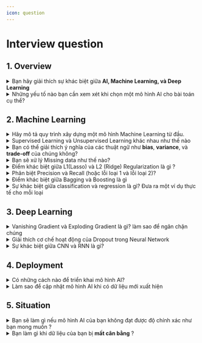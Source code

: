```yaml
---
icon: question
---
```


# Interview question

##

## 1. Overview



<details>

<summary>Bạn hãy giải thích sự khác biệt giữa <strong>AI, Machine Learning, và Deep Learning</strong></summary>

* Ai là trí thông minh được thể hiện bằng máy móc, dùng để mô tả các máy móc có khả năng bắt chước các chức năng của con người&#x20;
* Machine learning là một nhánh của AI, xoay quanh việc nghiên cứu và xây dựng các kĩ thuật cho phép hệ thống "học" tự động từ dữ liệu để giải quyết những vấn đề cụ thể.
* Deep Learning là một nhánh của Machine Learning sử dụng các mạng nơ-ron nhân tạo nhiều tầng để học cách biểu diễn dữ liệu phức tạp.

&#x20;![](<../.gitbook/assets/image (43).png>)<img src="broken-reference" alt="" data-size="original">



</details>

<details>

<summary>Những yếu tố nào bạn cần xem xét khi chọn một mô hình AI cho bài toán cụ thể?</summary>

* Yêu cầu bài toàn: loại bài toán và mục tiêu đặt ra&#x20;
* Dữ liệu:&#x20;
  * Chất lượng và số lượng dữ liệu lớn phức tạp - DL, nhỏ cần ưu tiên như DT, LR
  * Cấu tạo dữ liệu: Cấu trúc hay phi cấu trúc
  * Tiền xử lý dữ liệu
* Đô phức tạp và khả năng diễn giải của bài toán
* Hiệu năng và tốc độ
* Tài nguyên và kỹ thuật
* Môi trường triển khai
* Yêu cầu đặc thù

</details>

## 2. Machine Learning

<details>

<summary>Hãy mô tả quy trình xây dựng một mô hình Machine Learning từ đầu.</summary>

1. Xác định vấn đề.
2. Thu thập và phân tích dữ liệu.
3. Tiền xử lý và chia tập dữ liệu.
4. Lựa chọn và huấn luyện mô hình.
5. Đánh giá và tối ưu hóa mô hình.
6. Triển khai và bảo trì.

</details>

<details>

<summary>Supervised Learning và Unsupervised Learning khác nhau như thế nào</summary>

Supervised Learning sử dụng sử dữ liệu có gán nhãn để huấn luyện còn Unsupervised Learning thì không

ví dụ:

* Supervised Learning:&#x20;
  * Phân loại spam email
  * Phân loại ảnh các loại động vật
* Unsupervied Learning:
  * Phân nhóm người dùng dựa trên hành vi mua sắm
  * Recomanender system

</details>

<details>

<summary>Bạn có thể giải thích ý nghĩa của các thuật ngữ như <strong>bias</strong>, <strong>variance</strong>, và <strong>trade-off</strong> của chúng không?</summary>

* **Bias**: Đo lường sự sai lệch của mô hình so với thực tế. Bias cao dẫn đến underfitting.
* **Variance**: Đo lường độ nhạy cảm của mô hình với dữ liệu huấn luyện. Variance cao dẫn đến overfitting.
* **Bias-Variance Trade-off**: Quá trình tìm mức cân bằng giữa bias và variance để đạt hiệu suất tối ưu.

![](../.gitbook/assets/ML--Bias-Vs-Variance.png)

</details>

<details>

<summary>Bạn sẽ xử lý Missing data như thế nào?</summary>

* Xác định vị trí , số lượng (%)
* Phân tích&#x20;
* Xử lý:
  * Loại bỏ (nếu <5%)
  * Thay thế :
    * Điền giá trị mean, median, mode
    * Giá trị lân cận trước hoặc sau
    * Giá trị dự đoán
    * Giá trị theo nhóm

</details>

<details>

<summary>Điểm khác biệt giữa L1(Lasso) và L2 (Ridge) Regularization là gì ?</summary>

Cả **L1** và **L2 regularization** đều là kỹ thuật được sử dụng để tránh **overfitting** trong các mô hình Machine Learning, đặc biệt là hồi quy.

* **L1 (Lasso)**: Loại bỏ đặc trưng không quan trọng, phù hợp với dữ liệu thưa thớt.\
  $$Loss= MSE + \lambda \displaystyle{\sum_{i=1}^n|w_i|}$$
* **L2 (Ridge)**: Giảm overfitting và giữ lại tất cả đặc trưng.\
  $$Loss= MSE + \lambda \displaystyle{\sum_{i=1}^n w_i^2}$$

</details>

<details>

<summary>Phân biệt Precision và Recall (hoặc lỗi loại 1 và lỗi loại 2)?</summary>

* Precesion Tỷ lệ số lượng mẫu dự đoán đúng $$\frac{TP}{TP+FP}$$ trên tổng số dự đoán đúng&#x20;
* Recall: Tỷ lệ số lượng mẫu dự đoán đúng trên  $$\frac{TP}{TP+FN}$$ trên tổng số dự đoán có kết quả chính xác là đúng

</details>

<details>

<summary>Điểm khác biệt giữa Bagging và Boosting là gì</summary>

* Bagging: Giảm variance bằng cách kết hợp dự đoán từ nhiều mô hình. Giảm Variance
* Boosting: Tăng cường hiệu suất bằng cách kết hợp các mô hình yếu thành mô hình mạnh. Giảm Bias

</details>

<details>

<summary>Sự khác biệt giữa classification và regression là gì? Đưa ra một ví dụ thực tế cho mỗi loại</summary>

* Classification là để dự đoán phân loại. Ví dụ: phân loại ảnh chó mèo
* Regression là để sự đoán giá trị liên tục. Ví dụ: dự đoán giá cổ phiếu

</details>



## 3. Deep Learning

<details>

<summary>Vanishing Gradient và Exploding Gradient là gì? làm sao để ngăn chặn chúng</summary>

* **Vanishing Gradient**: Làm mạng không học được vì gradient quá nhỏ.
* **Exploding Gradient**: Làm mạng không ổn định vì gradient quá lớn.

</details>

<details>

<summary>Giải thích cơ chế hoạt động của Dropout trong Neural Network</summary>

Dropout hoạt động bằng cách tạm thời **loại bỏ (drop)** một số lượng ngẫu nhiên các neurons trong quá trình huấn luyện, giúp mạng học được các đặc trưng mạnh mẽ hơn, giảm thiểu overfitting trong mạng neuron

</details>

<details>

<summary>Sự khác biệt giữa CNN và RNN là gì?</summary>

* **CNN**: Sử dụng khi làm việc với hình ảnh hoặc dữ liệu không gian.
* **RNN**: Sử dụng khi làm việc với chuỗi, thời gian, hoặc ngữ cảnh có tính liên tục.

<img src="../.gitbook/assets/image (47).png" alt="" data-size="original">

</details>



## 4. Deployment

<details>

<summary>Có những cách nào để triển khai mô hình AI?</summary>

* **Cloud**: Khi cần xử lý dữ liệu lớn và mở rộng quy mô.
* **Edge**: Khi xử lý cần độ trễ thấp hoặc môi trường offline.
* **Web**: Khi muốn tiếp cận người dùng rộng rãi qua trình duyệt.
* **API**: Khi cần tích hợp dễ dàng với hệ thống khác.
* **Embedded**: Khi muốn triển khai trên các thiết bị cụ thể.

</details>

<details>

<summary>Làm sao để cập nhật mô hình AI khi có dữ liệu mới xuất hiện</summary>

* Retraining (Huấn luyện lại)&#x20;
* Fine-tuning (Tinh chỉnh mô hình)
* Online Learning (real time - thuật toán SGD)
* Transfer Learning (Học chuyển giao)

</details>



## 5. Situation

<details>

<summary>Bạn sẽ làm gì nếu mô hình AI của bạn không đạt được độ chính xác như bạn mong muốn ?</summary>

1. Đánh giá và phân tích vấn đề

* Phân tích dữ liệu
* Phân tích mô hình

2. Áp dụng các kỹ thuật cải thiển độ chính xác
   1. Cải thiện dữ liệu
   2. Tinh chỉnh mô hình
   3. Thay đổi thuật toán hoặc phương pháp huấn luyện
   4. Cải thiện quy tình huấn luyện
   5. Tăng cường kỹ thuật tối ưu

3) Đánh giá lại mô hình

</details>

<details>

<summary>Bạn làm gì khi dữ liệu của bạn bị <strong>mất cân bằng</strong> ?</summary>

* Resampling
  * Tăng mẫu cho lớp nhỏ
  * Giảm mẫu cho lớp lớn
* Tạo trọng số cho các lớp
* Một số thuật toán được thiết kế để xử lý dữ liệu mất cân bằng:
  * **Tree-based models**: Random Forest, Gradient Boosting thường xử lý mất cân bằng tốt.
  * **Imbalanced-learn**: Một thư viện Python với các thuật toán được tối ưu hóa cho dữ liệu mất cân bằng.

- Data Augmentation tăng cường dữ liệu
- Thay thế hàm mất mát tiêu chuẩn bằng các hàm hỗ trợ dữ liệu mất cân bằng:
  * **Focal Loss**: Tập trung nhiều hơn vào các mẫu khó phân loại.
  * **Weighted Cross-Entropy Loss**: Áp dụng trọng số cho các lớp.

</details>



